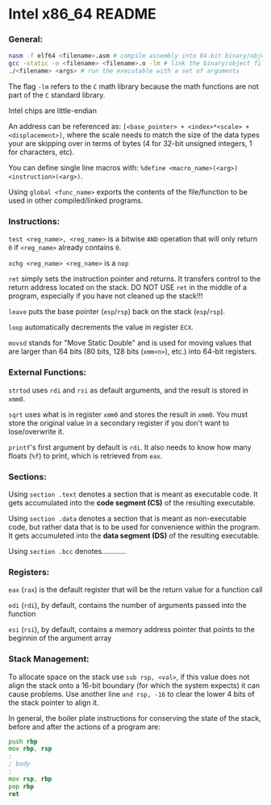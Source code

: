 # Intel x86_64 README

### General:

```bash
nasm -f elf64 <filename>.asm # compile assembly into 64-bit binary/object file
gcc -static -o <filename> <filename>.o -lm # link the binary/object file into an executable
./<filename> <args> # run the executable with a set of arguments
```

The flag `-lm` refers to the `C` math library because the math functions are not part of the `C` standard library.

Intel chips are little-endian

An address can be referenced as: `[<base_pointer> + <index>*<scale> + <displacement>]`, where the scale needs to match the size of the data types your are skipping over in terms of bytes (4 for 32-bit unsigned integers, 1 for characters, etc).

You can define single line macros with: `%define <macro_name>(<arg>) <instruction>(<arg>)`.

Using `global <func_name>` exports the contents of the file/function to be used in other compiled/linked programs.

### Instructions:

`test <reg_name>, <reg_name>` is a bitwise `AND` operation that will only return `0` if `<reg_name>` already contains `0`.

`xchg <reg_name> <reg_name>` is a `nop`

`ret` simply sets the instruction pointer and returns. It transfers control to the return address located on the stack. DO NOT USE `ret` in the middle of a program, especially if you have not cleaned up the stack!!!

`leave` puts the base pointer (`esp`/`rsp`) back on the stack (`esp`/`rsp`).

`loop` automatically decrements the value in register `ECX`.

`movsd` stands for "Move Static Double" and is used for moving values that are larger than 64 bits (80 bits, 128 bits (`xmm<n>`), etc.) into 64-bit registers.

### External Functions:

`strtod` uses `rdi` and `rsi` as default arguments, and the result is stored in `xmm0`.

`sqrt` uses what is in register `xmm0` and stores the result in `xmm0`. You must store the original value in a secondary register if you don't want to lose/overwrite it.

`printf`'s first argument by default is `rdi`. It also needs to know how many floats (`%f`) to print, which is retrieved from `eax`.

### Sections:

Using `section .text` denotes a section that is meant as executable code. It gets accumulated into the **code segment (CS)** of the resulting executable.

Using `section .data` denotes a section that is meant as non-executable code, but rather data that is to be used for convenience within the program. It gets accumuleted into the **data segment (DS)** of the resulting executable.

Using `section .bcc` denotes............

### Registers:

`eax` (`rax`) is the default register that will be the return value for a function call

`edi` (`rdi`), by default, contains the number of arguments passed into the function

`esi` (`rsi`), by default, contains a memory address pointer that points to the beginnin of the argument array

### Stack Management:

To allocate space on the stack use `sub rsp, <val>`, if this value does not align the stack onto a 16-bit boundary (for which the system expects) it can cause problems. Use another line `and rsp, -16` to clear the lower 4 bits of the stack pointer to align it.

In general, the boiler plate instructions for conserving the state of the stack, before and after the actions of a program are:

```asm
push rbp
mov rbp, rsp
;
; body
;
mov rsp, rbp
pop rbp
ret
```





